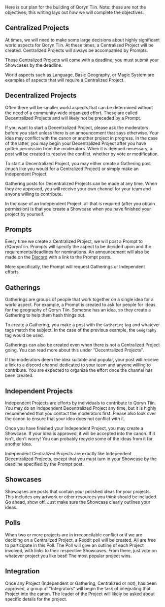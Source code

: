 Here is our plan for the building of Qoryn Tiin. Note: these
are not the objectives; this writing lays out *how* we will
complete the objectives.

## Centralized Projects

At times, we will need to make some large decisions about highly significant world aspects for Qoryn Tiin. At these times, a Centralized Project will be created. Centralized Projects will always be accompanied by Prompts.

These Centralized Projects will come with a deadline; you must submit your Showcases by the deadline.

World aspects such as Language, Basic Geography, or Magic System are examples of aspects that will require a Centralized Project.

## Decentralized Projects
Often there will be smaller world aspects that can be determined without the need of a community-wide organized effort. These are called Decentralized Projects and will likely not be preceded by a Prompt.

If you want to start a Decentralized Project, please ask the moderators before you start unless there is an announcement that says otherwise. Your idea may conflict with the canon or another project in progress. In the case of the latter, you may begin your Decentralized Project after you have gotten permission from the moderators. When it is deemed necessary, a post will be created to resolve the conflict, whether by vote or modification.

To start a Decentralized Project, you may either create a Gathering post (much like you would for a Centralized Project) or simply make an Independent Project.

Gathering posts for Decentralized Projects can be made at any time. When they are approved, you will receive your own channel for your team and anyone willing to contribute.

In the case of an Independent Project, all that is required (after you obtain permission) is that you create a Showcase when you have finished your project by yourself.

## Prompts

Every time we create a Centralized Project, we will post a Prompt to r/QorynTiin. Prompts will specify the aspect to be decided upon and the requirements/deadlines for nominations. An announcement will also be made on the [Discord](https://discord.gg/7bhGXGU) with a link to the Prompt posts.

More specifically, the Prompt will request Gatherings or Independent efforts.

## Gatherings

Gatherings are groups of people that work together on a single idea for a world aspect. For example, a Prompt is created to ask for people for ideas for the geography of Qoryn Tiin. Someone has an idea, so they create a Gathering to help them hash things out.

To create a Gathering, you make a post with the `Gathering` tag and whatever tags match the subject. In the case of the previous example, the `Geography` tag would be used.

Gatherings can also be created even when there is not a Centralized Project going. You can read more about this under "Decentralized Projects".

If the moderators deem the idea suitable and popular, your post will receive a link to a discord channel dedicated to your team and anyone willing to contribute. You are expected to organize the effort once the channel has been created.

## Independent Projects

Independent Projects are efforts by individuals to contribute to Qoryn Tiin. You may do an Independent Decentralized Project any time, but it is highly recommended that you contact the moderators first. Please also look over the canon to ensure that your idea does not conflict with it.

Once you have finished your Independent Project, you may create a Showcase. If your idea is approved, it will be accepted into the canon. If it isn't, don't worry! You can probably recycle some of the ideas from it for another idea.

Independent Centralized Projects are exactly like Independent Decentralized Projects, except that you must turn in your Showcase by the deadline specified by the Prompt post.

## Showcases

Showcases are posts that contain your polished ideas for your projects. This includes any artwork or other resources you think should be included. Go ahead, show off. Just make sure the Showcase clearly outlines your ideas.

## Polls

When two or more projects are in irreconcilable conflict or if we are deciding on a Centralized Project, a Reddit poll will be created. All are free to participate in this Poll. The Poll will give an outline of each Project involved, with links to their respective Showcases. From there, just vote on whatever project you like best! The most popular project wins.

## Integration

Once any Project (Independent or Gathering, Centralized or not), has been approved, a group of "Integrators" will begin the task of integrating that Project into the canon. The leader of the Project will likely be asked about specific details for the project.
